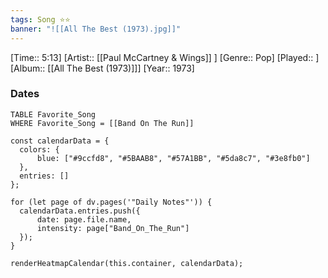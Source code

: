 ```yaml
---
tags: Song ⭐⭐ 
banner: "![[All The Best (1973).jpg]]"
---
```

[Time:: 5:13]
[Artist:: [[Paul McCartney & Wings]] ]
[Genre:: Pop]
[Played:: ]
[Album:: [[All The Best (1973)]]]
[Year:: 1973]
### Dates
````dataview
TABLE Favorite_Song
WHERE Favorite_Song = [[Band On The Run]]
````
  ```dataviewjs
const calendarData = { 
	colors: { 
		blue: ["#9ccfd8", "#5BAAB8", "#57A1BB", "#5da8c7", "#3e8fb0"] 
	}, 
	entries: [] 
}; 

for (let page of dv.pages('"Daily Notes"')) { 
	calendarData.entries.push({ 
		date: page.file.name, 
		intensity: page["Band_On_The_Run"]
	}); 
} 

renderHeatmapCalendar(this.container, calendarData);
```
